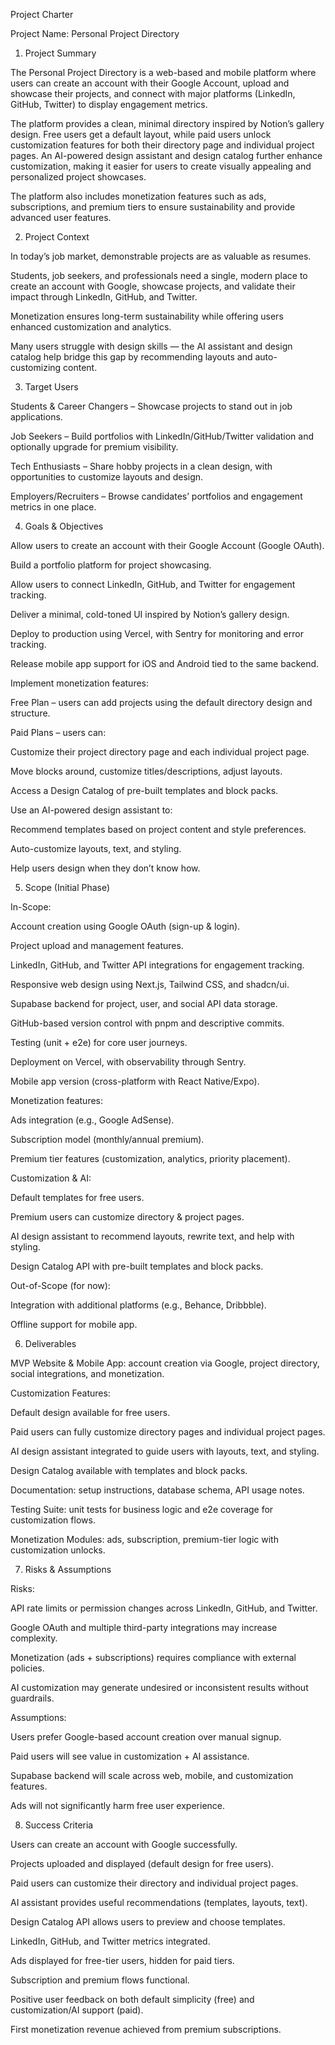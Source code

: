 Project Charter

Project Name: Personal Project Directory

1. Project Summary

The Personal Project Directory is a web-based and mobile platform where users can create an account with their Google Account, upload and showcase their projects, and connect with major platforms (LinkedIn, GitHub, Twitter) to display engagement metrics.

The platform provides a clean, minimal directory inspired by Notion’s gallery design. Free users get a default layout, while paid users unlock customization features for both their directory page and individual project pages. An AI-powered design assistant and design catalog further enhance customization, making it easier for users to create visually appealing and personalized project showcases.

The platform also includes monetization features such as ads, subscriptions, and premium tiers to ensure sustainability and provide advanced user features.

2. Project Context

In today’s job market, demonstrable projects are as valuable as resumes.

Students, job seekers, and professionals need a single, modern place to create an account with Google, showcase projects, and validate their impact through LinkedIn, GitHub, and Twitter.

Monetization ensures long-term sustainability while offering users enhanced customization and analytics.

Many users struggle with design skills — the AI assistant and design catalog help bridge this gap by recommending layouts and auto-customizing content.

3. Target Users

Students & Career Changers – Showcase projects to stand out in job applications.

Job Seekers – Build portfolios with LinkedIn/GitHub/Twitter validation and optionally upgrade for premium visibility.

Tech Enthusiasts – Share hobby projects in a clean design, with opportunities to customize layouts and design.

Employers/Recruiters – Browse candidates’ portfolios and engagement metrics in one place.

4. Goals & Objectives

Allow users to create an account with their Google Account (Google OAuth).

Build a portfolio platform for project showcasing.

Allow users to connect LinkedIn, GitHub, and Twitter for engagement tracking.

Deliver a minimal, cold-toned UI inspired by Notion’s gallery design.

Deploy to production using Vercel, with Sentry for monitoring and error tracking.

Release mobile app support for iOS and Android tied to the same backend.

Implement monetization features:

Free Plan – users can add projects using the default directory design and structure.

Paid Plans – users can:

Customize their project directory page and each individual project page.

Move blocks around, customize titles/descriptions, adjust layouts.

Access a Design Catalog of pre-built templates and block packs.

Use an AI-powered design assistant to:

Recommend templates based on project content and style preferences.

Auto-customize layouts, text, and styling.

Help users design when they don’t know how.

5. Scope (Initial Phase)

In-Scope:

Account creation using Google OAuth (sign-up & login).

Project upload and management features.

LinkedIn, GitHub, and Twitter API integrations for engagement tracking.

Responsive web design using Next.js, Tailwind CSS, and shadcn/ui.

Supabase backend for project, user, and social API data storage.

GitHub-based version control with pnpm and descriptive commits.

Testing (unit + e2e) for core user journeys.

Deployment on Vercel, with observability through Sentry.

Mobile app version (cross-platform with React Native/Expo).

Monetization features:

Ads integration (e.g., Google AdSense).

Subscription model (monthly/annual premium).

Premium tier features (customization, analytics, priority placement).

Customization & AI:

Default templates for free users.

Premium users can customize directory & project pages.

AI design assistant to recommend layouts, rewrite text, and help with styling.

Design Catalog API with pre-built templates and block packs.

Out-of-Scope (for now):

Integration with additional platforms (e.g., Behance, Dribbble).

Offline support for mobile app.

6. Deliverables

MVP Website & Mobile App: account creation via Google, project directory, social integrations, and monetization.

Customization Features:

Default design available for free users.

Paid users can fully customize directory pages and individual project pages.

AI design assistant integrated to guide users with layouts, text, and styling.

Design Catalog available with templates and block packs.

Documentation: setup instructions, database schema, API usage notes.

Testing Suite: unit tests for business logic and e2e coverage for customization flows.

Monetization Modules: ads, subscription, premium-tier logic with customization unlocks.

7. Risks & Assumptions

Risks:

API rate limits or permission changes across LinkedIn, GitHub, and Twitter.

Google OAuth and multiple third-party integrations may increase complexity.

Monetization (ads + subscriptions) requires compliance with external policies.

AI customization may generate undesired or inconsistent results without guardrails.

Assumptions:

Users prefer Google-based account creation over manual signup.

Paid users will see value in customization + AI assistance.

Supabase backend will scale across web, mobile, and customization features.

Ads will not significantly harm free user experience.

8. Success Criteria

Users can create an account with Google successfully.

Projects uploaded and displayed (default design for free users).

Paid users can customize their directory and individual project pages.

AI assistant provides useful recommendations (templates, layouts, text).

Design Catalog API allows users to preview and choose templates.

LinkedIn, GitHub, and Twitter metrics integrated.

Ads displayed for free-tier users, hidden for paid tiers.

Subscription and premium flows functional.

Positive user feedback on both default simplicity (free) and customization/AI support (paid).

First monetization revenue achieved from premium subscriptions.
